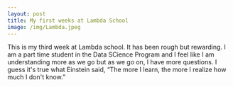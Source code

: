 ```yaml
---
layout: post
title: My first weeks at Lambda School
image: /img/Lambda.jpeg
---
```


This is my third week at Lambda school. It has been rough but rewarding. I am a part time student in the Data SCience Program and I feel like I am understanding more as we go but as we go on, I have more questions. I guess it's true what Einstein said, “The more I learn, the more I realize how much I don't know.”
